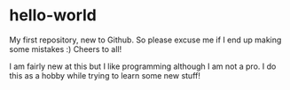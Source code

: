 # hello-world
My first repository, new to Github.
So please excuse me if I end up making some mistakes :)
Cheers to all!

I am fairly new at this but I like programming although I am not a pro.  I do this as a hobby while trying to learn some new stuff!
